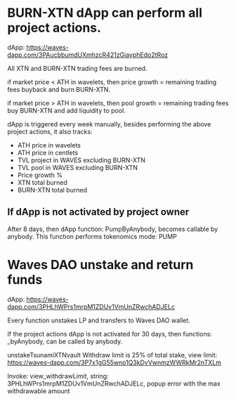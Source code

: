 # BURN-XTN dApp can perform all project actions.
dApp: https://waves-dapp.com/3PAucbbumdUXmhzcR421zGiayphEdo2tRoz

All XTN and BURN-XTN trading fees are burned.

if market price < ATH in wavelets, then price growth = remaining trading fees buyback and burn BURN-XTN.

if market price > ATH in wavelets, then pool growth = remaining trading fees buy BURN-XTN and add liquidity to pool.

dApp is triggered every week manually, besides performing the above project actions, it also tracks:
- ATH price in wavelets
- ATH price in centlets
- TVL project in WAVES excluding BURN-XTN
- TVL pool in WAVES excluding BURN-XTN
- Price growth %
- XTN total burned
- BURN-XTN total burned

## If dApp is not activated by project owner
After 8 days, then dApp function: PumpByAnybody, becomes callable by anybody.
This function performs tokenomics mode: PUMP

# Waves DAO unstake and return funds

dApp: https://waves-dapp.com/3PHLhWPrs1mrpM1ZDUv1VmUnZRwchADJELc

Every function unstakes LP and transfers to Waves DAO wallet.

If the project actions dApp is not activated for 30 days, then functions: _byAnybody, can be called by anybody.

unstakeTsunamiXTNvault
Withdraw limit is 25% of total stake, view limit: https://waves-dapp.com/3P7x1gG55wno1Q3kDvVwnmzWWRkMr2nTXLm

Invoke: view_withdrawLimit, string: 3PHLhWPrs1mrpM1ZDUv1VmUnZRwchADJELc, popup error with the max withdrawable amount
